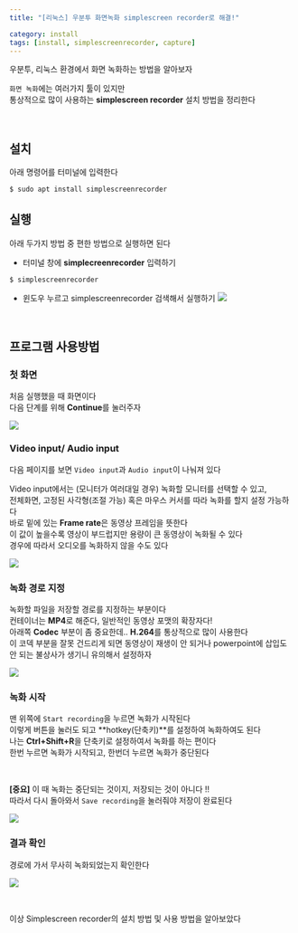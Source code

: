 ```yaml
---
title: "[리눅스] 우분투 화면녹화 simplescreen recorder로 해결!"

category: install
tags: [install, simplescreenrecorder, capture]
---
```


우분투, 리눅스 환경에서 화면 녹화하는 방법을 알아보자 <br/>

`화면 녹화`에는 여러가지 툴이 있지만<br/>
통상적으로 많이 사용하는 **simplescreen recorder** 설치 방법을 정리한다 <br/>

<br/>

## 설치

아래 명령어를 터미널에 입력한다<br/>

~~~bash
$ sudo apt install simplescreenrecorder
~~~

## 실행

아래 두가지 방법 중 편한 방법으로 실행하면 된다 <br/>

- 터미널 창에 **simplecreenrecorder** 입력하기
~~~bash
$ simplescreenrecorder
~~~
- 윈도우 누르고 simplescreenrecorder 검색해서 실행하기
![](/assets/img/install/2022-04-15/01.png)

<br/>

## 프로그램 사용방법

### 첫 화면

처음 실행했을 때 화면이다 <br/>
다음 단계를 위해 **Continue**를 눌러주자 <br/>

![](/assets/img/install/2022-04-15/02.png)

### Video input/ Audio input

다음 페이지를 보면 `Video input`과 `Audio input`이 나눠져 있다 <br/>

Video input에서는 (모니터가 여러대일 경우) 녹화할 모니터를 선택할 수 있고, <br/>
전체화면, 고정된 사각형(조절 가능) 혹은 마우스 커서를 따라 녹화를 할지 설정 가능하다 <br/>
바로 밑에 있는 **Frame rate**은 동영상 프레임을 뜻한다 <br/>
이 값이 높을수록 영상이 부드럽지만 용량이 큰 동영상이 녹화될 수 있다 <br/>
경우에 따라서 오디오를 녹화하지 않을 수도 있다 <br/>

![](/assets/img/install/2022-04-15/03.png)

### 녹화 경로 지정

녹화할 파일을 저장할 경로를 지정하는 부분이다 <br/>
컨테이너는 **MP4**로 해준다, 일반적인 동영상 포맷의 확장자다!<br/>
아래쪽 **Codec** 부분이 좀 중요한데.. **H.264**를 통상적으로 많이 사용한다 <br/>
이 코덱 부분을 잘못 건드리게 되면 동영상이 재생이 안 되거나 powerpoint에 삽입도 안 되는 불상사가 생기니 유의해서 설정하자 <br/>

![](/assets/img/install/2022-04-15/04.png)

### 녹화 시작

맨 위쪽에 `Start recording`을 누르면 녹화가 시작된다 <br/>
이렇게 버튼을 눌러도 되고 **hotkey(단축키)**를 설정하여 녹화하여도 된다 <br/>
나는 **Ctrl+Shift+R**을 단축키로 설정하여서 녹화를 하는 편이다 <br/>
한번 누르면 녹화가 시작되고, 한번더 누르면 녹화가 중단된다 <br/>

<br/>

**[중요]** 이 때 녹화는 중단되는 것이지, 저장되는 것이 아니다 !!<br/>
따라서 다시 돌아와서 `Save recording`을 눌러줘야 저장이 완료된다 <br/>

![](/assets/img/install/2022-04-15/05.png)

### 결과 확인

경로에 가서 무사히 녹화되었는지 확인한다 <br/>

![](/assets/img/install/2022-04-15/06.png)

<br/>

이상 Simplescreen recorder의 설치 방법 및 사용 방법을 알아보았다 <br/>